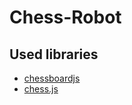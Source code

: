 # Chess-Robot

## Used libraries
+ [chessboardjs](https://github.com/oakmac/chessboardjs/)
+ [chess.js](https://github.com/jhlywa/chess.js)